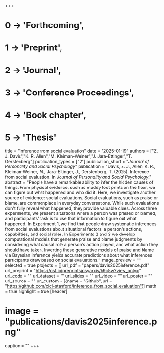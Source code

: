 +++
# 0 -> 'Forthcoming',
# 1 -> 'Preprint',
# 2 -> 'Journal',
# 3 -> 'Conference Proceedings',
# 4 -> 'Book chapter',
# 5 -> 'Thesis'

title = "Inference from social evaluation"
date = "2025-01-19"
authors = ["Z. J. Davis","K. R. Allen","M. Kleiman-Weiner","J. Jara-Ettinger","T. Gerstenberg"]
publication_types = ["2"]
publication_short = "_Journal of Personality and Social Psychology_"
publication = "Davis, Z. J., Allen, K. R., Kleiman-Weiner, M., Jara-Ettinger, J., Gerstenberg, T. (2025). Inference from social evaluation. In _Journal of Personality and Social Psychology_."
abstract = "People have a remarkable ability to infer the hidden causes of things. From physical evidence, such as muddy foot prints on the floor, we can figure out what happened and who did it. Here, we investigate another source of evidence: social evaluations. Social evaluations, such as praise or blame, are commonplace in everyday conversations. While such evaluations don't fully reveal what happened, they provide valuable clues. Across three experiments, we present situations where a person was praised or blamed, and participants' task is to use that information to figure out what happened. In Experiment 1, we find that people draw systematic inferences from social evaluations about situational factors, a person's actions, capabilities, and social roles. In Experiments 2 and 3 we develop computational models that generate praise and blame judgments by considering what causal role a person's action played, and what action they should have taken. Inverting these generative models of praise and blame via Bayesian inference yields accurate predictions about what inferences participants draw based on social evaluations."
image_preview = ""
selected = true
projects = []
url_pdf = "papers/davis2025inference.pdf"
url_preprint = "https://osf.io/preprints/psyarxiv/h9c5w?view_only="
url_code = ""
url_dataset = ""
url_slides = ""
url_video = ""
url_poster = ""
url_source = ""
url_custom = [{name = "Github", url = "https://github.com/cicl-stanford/inference_from_social_evaluation"}]
math = true
highlight = true
[header]
# image = "publications/davis2025inference.png"
caption = ""
+++